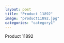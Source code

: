 ```yaml
---
layout: post
title: "Product 11892"
image: "product11892.jpg"
categories: "category1"
---
```

Product 11892
